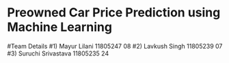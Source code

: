 # Preowned Car Price Prediction using Machine Learning
#Team Details
#1) Mayur Lilani  11805247 08
#2) Lavkush Singh   11805239 07
#3) Suruchi Srivastava 11805235 24
